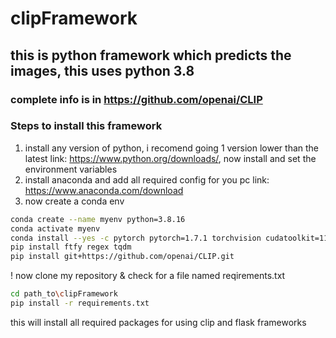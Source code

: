 # clipFramework

## this is python framework which predicts the images, this uses python 3.8

### complete info is in https://github.com/openai/CLIP
### Steps to install this framework
1. install any version of python, i recomend going 1 version lower than the latest link: https://www.python.org/downloads/, now install and set the environment variables
2. install anaconda and add all required config for you pc link: https://www.anaconda.com/download
3. now create a conda env
```bash
conda create --name myenv python=3.8.16
conda activate myenv
conda install --yes -c pytorch pytorch=1.7.1 torchvision cudatoolkit=11.0
pip install ftfy regex tqdm
pip install git+https://github.com/openai/CLIP.git
```

! now clone my repository & check for a file named reqirements.txt
```bash
cd path_to\clipFramework
pip install -r requirements.txt
```
this will install all required packages for using clip and flask frameworks
